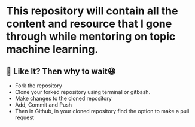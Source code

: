 # This repository will contain all the content and resource that I gone through while mentoring on topic machine learning.



## 🧮 Like It? Then why to wait😃
- Fork the repository
- Clone your forked repository using terminal or gitbash.
- Make changes to the cloned repository
- Add, Commit and Push
- Then in Github, in your cloned repository find the option to make a pull request
